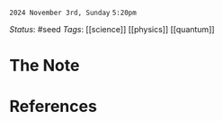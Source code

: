 `2024 November 3rd, Sunday`
`5:20pm`

*Status*:  #seed
*Tags*:  [[science]] [[physics]] [[quantum]]

# The Note




# References